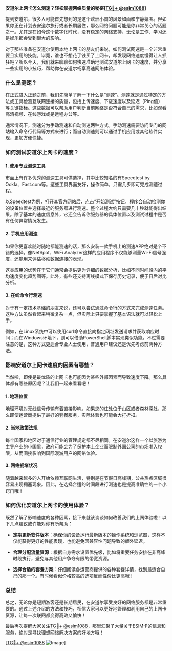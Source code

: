 **安道尔上网卡怎么测速？轻松掌握网络质量的秘密[[TG💪+ @esim1088](https://t.me/s/esim1088)]**

提到安道尔，很多人可能首先想到的是这个欧洲小国的风景如画和宁静氛围。但如果你正在计划去安道尔旅行或者长期居住，那么网络问题可能是你非常关心的话题之一。尤其是在如今这个数字化时代，没有稳定的网络支持，无论是工作、学习还是娱乐都会受到很大的影响。

对于那些准备在安道尔使用本地上网卡的朋友们来说，如何测试网速是一个非常重要且实用的技能。毕竟，谁也不想花了钱买了上网卡，却发现网络速度慢得让人抓狂吧？所以今天，我们就来聊聊如何快速准确地测试安道尔上网卡的速度，并分享一些实用的小技巧，帮助你在安道尔畅享高速网络体验。

### 什么是测速？

在正式进入正题之前，我们先简单了解一下什么是“测速”。测速就是通过特定的方法或工具检测互联网连接的质量，包括上传速度、下载速度以及延迟（Ping值）等关键指标。这些数据可以帮助用户判断当前网络是否符合自己的需求，比如观看高清视频、在线游戏或是远程办公等。

通常情况下，测速分为手动测速和自动测速两种方式。手动测速需要访问专门的网站输入命令行代码等方式来进行；而自动测速则可以通过手机应用或其他软件实现，更加方便快捷。

### 如何测试安道尔上网卡的速度？

#### 1. 使用专业测速工具

市面上有许多优秀的测速工具可供选择，其中比较知名的有Speedtest by Ookla、Fast.com等。这些工具界面友好，操作简单，只需几步即可完成测速过程。

以Speedtest为例，打开其官方网站后，点击“开始测试”按钮，程序会自动检测你的设备位置并选择最近的服务器进行测速。整个过程大约只需要几十秒就能得出结果。除了基本的速度信息外，它还会告诉你服务器的具体位置以及测试过程中是否有任何异常情况发生。

#### 2. 手机应用测速

如果你更喜欢随时随地都能测速的话，那么安装一款手机上的测速APP绝对是个不错的选择。像NetSpot、WiFi Analyzer这样的应用程序不仅能够测量Wi-Fi信号强度，还能用来评估移动数据连接的表现。

这类应用的优势在于它们通常会提供更为详细的数据分析，比如不同时间段内的平均速度变化趋势图等。此外，有些还支持离线模式下保存历史记录，便于日后对比分析。

#### 3. 在线命令行测速

对于有一定技术基础的朋友来说，还可以尝试通过命令行的方式来完成测速任务。这种方法虽然看起来稍微复杂一点，但实际上只要掌握了基本语法就可以轻松上手。

例如，在Linux系统中可以使用curl命令直接向指定网址发送请求并获取响应时间；而在Windows环境下，则可以借助PowerShell脚本实现类似功能。不过需要注意的是，这种方式更适合专业人士使用，普通用户建议还是优先考虑前两种方法。

### 影响安道尔上网卡速度的因素有哪些？

当然啦，即使是最优质的上网卡也可能因为某些外部因素而导致速度下降。那么具体都有哪些原因呢？让我们一起来看看吧！

#### 1. 地理位置

地理环境对无线信号传输有着直接影响。如果您的住处位于山区或者森林深处，那么即使运营商提供了最好的套餐服务，实际体验也可能会大打折扣。

#### 2. 当地政策法规

每个国家和地区对于通信行业的管理规定都不尽相同。在安道尔这样一个以旅游为主导产业的小国里，政府可能会为了保护本土企业而限制外国公司的市场准入权限，从而间接影响到国际漫游用户的网络体验。

#### 3. 网络拥堵状况

随着越来越多的人开始依赖互联网生活，特别是在节假日高峰期，公共热点区域很容易出现拥塞现象。因此，在选择合适的时间段进行测速也是提高准确性的一个小窍门哦！

### 如何优化安道尔上网卡的使用体验？

既然了解了影响速度的各种因素，接下来就该谈谈如何改善我们的上网体验啦！以下几点建议或许能对你有所帮助：

- **定期更新软件版本**：确保你的设备运行最新版本的操作系统和浏览器，这样不仅能获得更好的性能表现，也能避免因兼容性问题导致的额外延迟。
  
- **合理分配流量资源**：根据自身需求设置优先级，比如将重要任务安排在非高峰时段执行，避免与其他用户争夺有限的带宽资源。

- **选择合适的套餐方案**：仔细阅读各运营商提供的各种套餐详情，找到最适合自己的那一个。有时候看似价格较高的选项反而性价比更高哦！

### 总结

总之，无论你是短期游客还是长期居民，在安道尔享受良好的网络服务都是非常重要的。通过上述介绍的方法和技巧，相信大家可以更好地管理和利用自己的上网卡资源，让每一次联网都变得高效又愉快！

最后再次提醒大家关注[TG💪+ @esim1088](https://t.me/s/esim1088)，那里汇聚了大量关于ESIM卡的信息和服务，绝对是寻找理想网络解决方案的好地方哦！

[[TG💪+ @esim1088](https://t.me/s/esim1088) ![Image](https://i.postimg.cc/4NQfJmqS/Snipaste-2025-05-13-00-14-12.png)]
